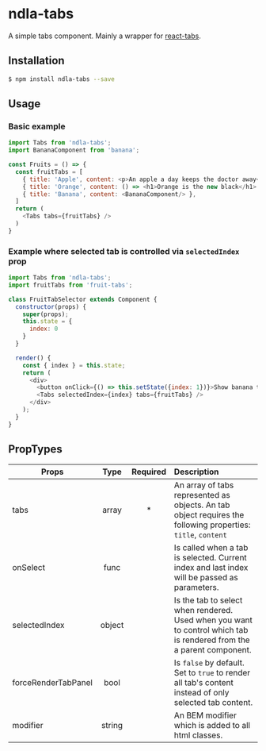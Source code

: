 # ndla-tabs

A simple tabs component. Mainly a wrapper for [react-tabs](https://github.com/reactjs/react-tabs).

## Installation

```sh
$ npm install ndla-tabs --save
```

## Usage
### Basic example
```js
import Tabs from 'ndla-tabs';
import BananaComponent from 'banana';

const Fruits = () => {
  const fruitTabs = [
    { title: 'Apple', content: <p>An apple a day keeps the doctor away</p> },
    { title: 'Orange', content: () => <h1>Orange is the new black</h1> },
    { title: 'Banana', content: <BananaComponent/> },
  ]
  return (
    <Tabs tabs={fruitTabs} />
  )
}
```

### Example where selected tab is controlled via `selectedIndex` prop

```js
import Tabs from 'ndla-tabs';
import fruitTabs from 'fruit-tabs';

class FruitTabSelector extends Component {
  constructor(props) {
    super(props);
    this.state = {
      index: 0
    }
  }

  render() {
    const { index } = this.state;
    return (
      <div>
        <button onClick={() => this.setState({index: 1})}>Show banana tab</button>
        <Tabs selectedIndex={index} tabs={fruitTabs} />
      </div>
    );
  }
}
```
## PropTypes
| Props               | Type    | Required  | Description|
| --------------------|:-------:|:---------:|:-----------|
| tabs                | array   | *         | An array of tabs represented as objects. An tab object requires the following properties: `title`, `content`|
| onSelect            | func    |           | Is called when a tab is selected. Current index and last index will be passed as parameters. |
| selectedIndex       | object  |           | Is the tab to select when rendered. Used when you want to control which tab is rendered from the a parent component.|
| forceRenderTabPanel | bool    |           | Is `false` by default. Set to `true` to render all tab's content instead of only selected tab content.|
| modifier            | string  |           | An BEM modifier which is added to all html classes.|
